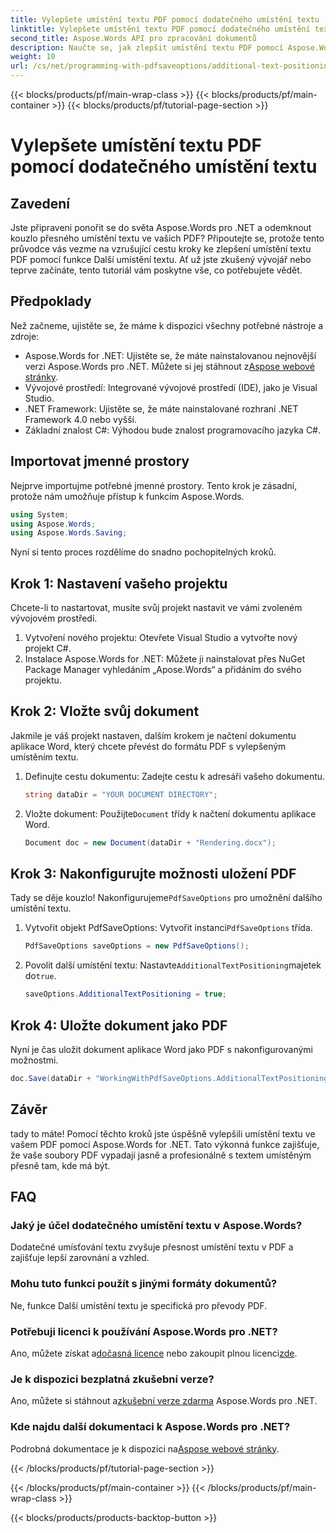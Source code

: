 ```yaml
---
title: Vylepšete umístění textu PDF pomocí dodatečného umístění textu
linktitle: Vylepšete umístění textu PDF pomocí dodatečného umístění textu
second_title: Aspose.Words API pro zpracování dokumentů
description: Naučte se, jak zlepšit umístění textu PDF pomocí Aspose.Words pro .NET v několika jednoduchých krocích. Vylepšete vzhled dokumentu.
weight: 10
url: /cs/net/programming-with-pdfsaveoptions/additional-text-positioning/
---
```


{{< blocks/products/pf/main-wrap-class >}}
{{< blocks/products/pf/main-container >}}
{{< blocks/products/pf/tutorial-page-section >}}

# Vylepšete umístění textu PDF pomocí dodatečného umístění textu

## Zavedení

Jste připraveni ponořit se do světa Aspose.Words pro .NET a odemknout kouzlo přesného umístění textu ve vašich PDF? Připoutejte se, protože tento průvodce vás vezme na vzrušující cestu kroky ke zlepšení umístění textu PDF pomocí funkce Další umístění textu. Ať už jste zkušený vývojář nebo teprve začínáte, tento tutoriál vám poskytne vše, co potřebujete vědět.

## Předpoklady

Než začneme, ujistěte se, že máme k dispozici všechny potřebné nástroje a zdroje:

-  Aspose.Words for .NET: Ujistěte se, že máte nainstalovanou nejnovější verzi Aspose.Words pro .NET. Můžete si jej stáhnout z[Aspose webové stránky](https://releases.aspose.com/words/net/).
- Vývojové prostředí: Integrované vývojové prostředí (IDE), jako je Visual Studio.
- .NET Framework: Ujistěte se, že máte nainstalované rozhraní .NET Framework 4.0 nebo vyšší.
- Základní znalost C#: Výhodou bude znalost programovacího jazyka C#.

## Importovat jmenné prostory

Nejprve importujme potřebné jmenné prostory. Tento krok je zásadní, protože nám umožňuje přístup k funkcím Aspose.Words.

```csharp
using System;
using Aspose.Words;
using Aspose.Words.Saving;
```

Nyní si tento proces rozdělíme do snadno pochopitelných kroků.

## Krok 1: Nastavení vašeho projektu

Chcete-li to nastartovat, musíte svůj projekt nastavit ve vámi zvoleném vývojovém prostředí.

1. Vytvoření nového projektu: Otevřete Visual Studio a vytvořte nový projekt C#.
2. Instalace Aspose.Words for .NET: Můžete ji nainstalovat přes NuGet Package Manager vyhledáním „Apose.Words“ a přidáním do svého projektu.

## Krok 2: Vložte svůj dokument

Jakmile je váš projekt nastaven, dalším krokem je načtení dokumentu aplikace Word, který chcete převést do formátu PDF s vylepšeným umístěním textu.

1. Definujte cestu dokumentu: Zadejte cestu k adresáři vašeho dokumentu.
    ```csharp
    string dataDir = "YOUR DOCUMENT DIRECTORY";
    ```
2.  Vložte dokument: Použijte`Document` třídy k načtení dokumentu aplikace Word.
    ```csharp
    Document doc = new Document(dataDir + "Rendering.docx");
    ```

## Krok 3: Nakonfigurujte možnosti uložení PDF

 Tady se děje kouzlo! Nakonfigurujeme`PdfSaveOptions` pro umožnění dalšího umístění textu.

1.  Vytvořit objekt PdfSaveOptions: Vytvořit instanci`PdfSaveOptions` třída.
    ```csharp
    PdfSaveOptions saveOptions = new PdfSaveOptions();
    ```
2.  Povolit další umístění textu: Nastavte`AdditionalTextPositioning`majetek do`true`.
    ```csharp
    saveOptions.AdditionalTextPositioning = true;
    ```

## Krok 4: Uložte dokument jako PDF

Nyní je čas uložit dokument aplikace Word jako PDF s nakonfigurovanými možnostmi.

```csharp
doc.Save(dataDir + "WorkingWithPdfSaveOptions.AdditionalTextPositioning.pdf", saveOptions);
```

## Závěr

tady to máte! Pomocí těchto kroků jste úspěšně vylepšili umístění textu ve vašem PDF pomocí Aspose.Words for .NET. Tato výkonná funkce zajišťuje, že vaše soubory PDF vypadají jasně a profesionálně s textem umístěným přesně tam, kde má být.

## FAQ

### Jaký je účel dodatečného umístění textu v Aspose.Words?
Dodatečné umísťování textu zvyšuje přesnost umístění textu v PDF a zajišťuje lepší zarovnání a vzhled.

### Mohu tuto funkci použít s jinými formáty dokumentů?
Ne, funkce Další umístění textu je specifická pro převody PDF.

### Potřebuji licenci k používání Aspose.Words pro .NET?
 Ano, můžete získat a[dočasná licence](https://purchase.aspose.com/temporary-license/) nebo zakoupit plnou licenci[zde](https://purchase.aspose.com/buy).

### Je k dispozici bezplatná zkušební verze?
 Ano, můžete si stáhnout a[zkušební verze zdarma](https://releases.aspose.com/) Aspose.Words pro .NET.

### Kde najdu další dokumentaci k Aspose.Words pro .NET?
 Podrobná dokumentace je k dispozici na[Aspose webové stránky](https://reference.aspose.com/words/net/).

{{< /blocks/products/pf/tutorial-page-section >}}

{{< /blocks/products/pf/main-container >}}
{{< /blocks/products/pf/main-wrap-class >}}

{{< blocks/products/products-backtop-button >}}
